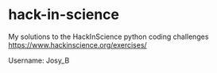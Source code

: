 # hack-in-science

My solutions to the HackInScience python coding challenges
https://www.hackinscience.org/exercises/

Username: Josy_B

